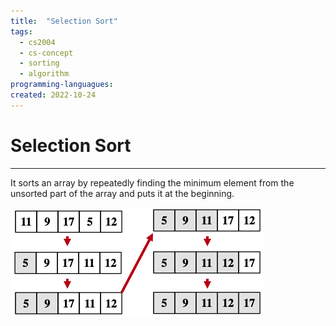 ```yaml
---
title:  "Selection Sort"
tags:
  - cs2004
  - cs-concept
  - sorting
  - algorithm
programming-languagues:
created: 2022-10-24
---
```

# Selection Sort
---
It sorts an array by repeatedly finding the minimum element from the unsorted part of the array and puts it at the beginning.

![Screenshot 2022-10-24 at 16.59.08](notes/images/Screenshot%202022-10-24%20at%2016.59.08.png)